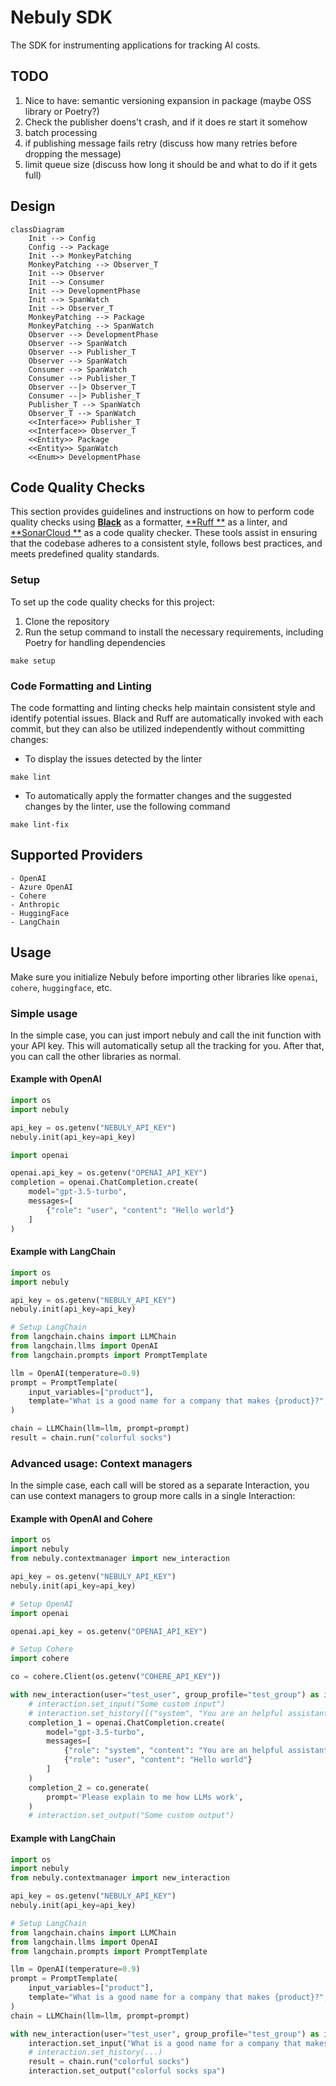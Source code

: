 # Nebuly SDK

The SDK for instrumenting applications for tracking AI costs.

## TODO

1. Nice to have: semantic versioning expansion in package (maybe OSS library or Poetry?)
1. Check the publisher doens't crash, and if it does re start it somehow
1. batch processing
1. if publishing message fails retry (discuss how many retries before dropping the
   message)
1. limit queue size (discuss how long it should be and what to do if it gets full)

## Design

```mermaid
classDiagram
    Init --> Config
    Config --> Package
    Init --> MonkeyPatching
    MonkeyPatching --> Observer_T
    Init --> Observer
    Init --> Consumer
    Init --> DevelopmentPhase
    Init --> SpanWatch
    Init --> Observer_T
    MonkeyPatching --> Package
    MonkeyPatching --> SpanWatch
    Observer --> DevelopmentPhase
    Observer --> SpanWatch
    Observer --> Publisher_T
    Observer --> SpanWatch
    Consumer --> SpanWatch
    Consumer --> Publisher_T
    Observer --|> Observer_T
    Consumer --|> Publisher_T
    Publisher_T --> SpanWatch
    Observer_T --> SpanWatch
    <<Interface>> Publisher_T
    <<Interface>> Observer_T
    <<Entity>> Package
    <<Entity>> SpanWatch
    <<Enum>> DevelopmentPhase
```

## Code Quality Checks

This section provides guidelines and instructions on how to perform code quality checks
using [**Black**](https://github.com/psf/black) as a formatter, [**Ruff
**](https://github.com/charliermarsh/ruff) as a linter, and [**SonarCloud
**](https://www.sonarsource.com/products/sonarcloud/) as a code quality checker. These
tools assist in ensuring that the codebase adheres to a consistent style, follows best
practices, and meets predefined quality standards.

### **Setup**

To set up the code quality checks for this project:

1. Clone the repository
1. Run the setup command to install the necessary requirements, including Poetry for
   handling dependencies

```
make setup
```

### **Code Formatting and Linting**

The code formatting and linting checks help maintain consistent style and identify
potential issues. Black and Ruff are automatically invoked with each commit, but they
can also be utilized independently without committing changes:

- To display the issues detected by the linter

```
make lint
```

- To automatically apply the formatter changes and the suggested changes by the linter,
  use the following command

```
make lint-fix
```

## Supported Providers

    - OpenAI
    - Azure OpenAI
    - Cohere
    - Anthropic
    - HuggingFace
    - LangChain

## Usage

Make sure you initialize Nebuly before importing other libraries
like `openai`, `cohere`, `huggingface`, etc.

### Simple usage

In the simple case, you can just import nebuly and call the init function with your API
key. This will automatically
setup all the tracking for you. After that, you can call the other libraries as normal.

#### Example with OpenAI

```python
import os
import nebuly

api_key = os.getenv("NEBULY_API_KEY")
nebuly.init(api_key=api_key)

import openai

openai.api_key = os.getenv("OPENAI_API_KEY")
completion = openai.ChatCompletion.create(
    model="gpt-3.5-turbo",
    messages=[
        {"role": "user", "content": "Hello world"}
    ]
)
```

#### Example with LangChain

```python
import os
import nebuly

api_key = os.getenv("NEBULY_API_KEY")
nebuly.init(api_key=api_key)

# Setup LangChain
from langchain.chains import LLMChain
from langchain.llms import OpenAI
from langchain.prompts import PromptTemplate

llm = OpenAI(temperature=0.9)
prompt = PromptTemplate(
    input_variables=["product"],
    template="What is a good name for a company that makes {product}?",
)

chain = LLMChain(llm=llm, prompt=prompt)
result = chain.run("colorful socks")
```

### Advanced usage: Context managers

In the simple case, each call will be stored as a separate Interaction, you can use
context managers to group
more calls in a single Interaction:

#### Example with OpenAI and Cohere

```python
import os
import nebuly
from nebuly.contextmanager import new_interaction

api_key = os.getenv("NEBULY_API_KEY")
nebuly.init(api_key=api_key)

# Setup OpenAI
import openai

openai.api_key = os.getenv("OPENAI_API_KEY")

# Setup Cohere
import cohere

co = cohere.Client(os.getenv("COHERE_API_KEY"))

with new_interaction(user="test_user", group_profile="test_group") as interaction:
    # interaction.set_input("Some custom input")
    # interaction.set_history([("system", "You are an helpful assistant"),])
    completion_1 = openai.ChatCompletion.create(
        model="gpt-3.5-turbo",
        messages=[
            {"role": "system", "content": "You are an helpful assistant"},
            {"role": "user", "content": "Hello world"}
        ]
    )
    completion_2 = co.generate(
        prompt='Please explain to me how LLMs work',
    )
    # interaction.set_output("Some custom output")
```

#### Example with LangChain

```python
import os
import nebuly
from nebuly.contextmanager import new_interaction

api_key = os.getenv("NEBULY_API_KEY")
nebuly.init(api_key=api_key)

# Setup LangChain
from langchain.chains import LLMChain
from langchain.llms import OpenAI
from langchain.prompts import PromptTemplate

llm = OpenAI(temperature=0.9)
prompt = PromptTemplate(
    input_variables=["product"],
    template="What is a good name for a company that makes {product}?",
)
chain = LLMChain(llm=llm, prompt=prompt)

with new_interaction(user="test_user", group_profile="test_group") as interaction:
    interaction.set_input("What is a good name for a company that makes colorful socks?")
    # interaction.set_history(...) 
    result = chain.run("colorful socks")
    interaction.set_output("colorful socks spa")
```

